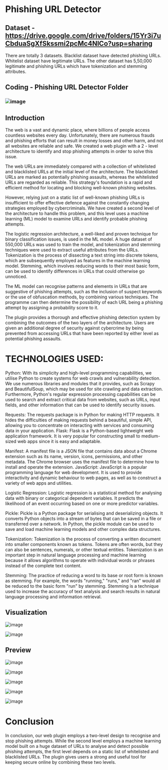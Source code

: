 # Phishing URL Detector

## Dataset - https://drive.google.com/drive/folders/15Yr3i7uCbduaSgXfSkssmi2pcMc4NlCo?usp=sharing

There are totally 3 datasets. Blacklist dataset have detected phishing URLs. Whitelist dataset have legitimate URLs. The other dataset has 5,50,000 legitimate and phishing URLs which have tokenization and stemming attributes.

## Coding - Phishing URL Detector Folder

### ![image](https://user-images.githubusercontent.com/81025229/232239282-0e88de13-e075-4329-84d3-93fbb2b4dbf8.png)

## Introduction

The web is a vast and dynamic place, where billions of people access countless websites every day. Unfortunately, there are numerous frauds and phishing efforts that can result in money losses and other harm, and not all websites are reliable and safe. We created a web plugin with a 2 - level architecture to identify and stop phishing attempts in order to solve this issue.

The web URLs are immediately compared with a collection of whitelisted and blacklisted URLs at the initial level of the architecture. The blacklisted URLs are marked as potentially phishing assaults, whereas the whitelisted URLs are regarded as reliable. This strategy's foundation is a rapid and efficient method for locating and blocking well-known phishing websites.

However, relying just on a static list of well-known phishing URLs is insufficient to offer effective defence against the constantly changing strategies employed by cybercriminals. We have created a second level of the architecture to handle this problem, and this level uses a machine learning (ML) model to examine URLs and identify probable phishing attempts.

The logistic regression architecture, a well-liked and proven technique for binary classification issues, is used in the ML model. A huge dataset of 550,000 URLs was used to train the model, and tokenization and stemming techniques were used to extract useful attributes from the URLs. Tokenization is the process of dissecting a text string into discrete tokens, which are subsequently employed as features in the machine learning model. Stemming, which involves reducing words to their most basic form, can be used to identify differences in URLs that could otherwise go unnoticed.

The ML model can recognise patterns and elements in URLs that are suggestive of phishing attempts, such as the inclusion of suspect keywords or the use of obfuscation methods, by combining various techniques. The programme can then determine the possibility of each URL being a phishing attempt by assigning a probability score to it.

The plugin provides a thorough and effective phishing detection system by combining the outcomes of the two layers of the architecture. Users are given an additional degree of security against cybercrime by being prevented from accessing URLs that have been reported by either level as potential phishing assaults.

#	TECHNOLOGIES USED:

Python: With its simplicity and high-level programming capabilities, we utilise Python to create systems for web crawls and vulnerability detection. We use numerous libraries and modules that it provides, such as Scrapy and BeautifulSoup, which may be used for site crawling and data extraction. Furthermore, Python's regular expression processing capabilities can be used to search and extract critical data from websites, such as URLs, input fields, and other information that can be used to identify security issues.

Requests: The requests package is in Python for making HTTP requests. It hides the difficulties of making requests behind a beautiful, simple API, allowing you to concentrate on interacting with services and consuming data in your application.
Flask: Flask is a Python-based lightweight web application framework. It is very popular for constructing small to medium-sized web apps since it is easy and adaptable.

Manifest: A manifest file is a JSON file that contains data about a Chrome extension such as its name, version, icons, permissions, and other metadata. The Chrome browser uses the manifest file to determine how to install and operate the extension.
JavaScript: JavaScript is a popular programming language for web development. It is used to provide interactivity and dynamic behaviour to web pages, as well as to construct a variety of web apps and utilities.

Logistic Regression: Logistic regression is a statistical method for analysing data with binary or categorical dependent variables. It predicts the likelihood of an event occurring based on one or more predictor variables.

Pickle: Pickle is a Python package for serialising and deserializing objects. It converts Python objects into a stream of bytes that can be saved in a file or transferred over a network. In Python, the pickle module can be used to save and load machine learning models and other complex data structures.

Tokenization: Tokenization is the process of converting a written document into smaller components known as tokens. Tokens are often words, but they can also be sentences, numerals, or other textual entities. Tokenization is an important step in natural language processing and machine learning because it allows algorithms to operate with individual words or phrases instead of the complete text content.

Stemming: The practice of reducing a word to its base or root form is known as stemming. For example, the words "running," "runs," and "ran" would all be reduced to the basic form "run" by stemming. Stemming is a technique used to increase the accuracy of text analysis and search results in natural language processing and information retrieval.

## Visualization

![image](https://github.com/krishnaprasad12/Phishing-URL-Detector/assets/81025229/7c028c05-bb03-4ddd-8307-736381c41164)

![image](https://github.com/krishnaprasad12/Phishing-URL-Detector/assets/81025229/8faf6596-1f44-4a7c-a31c-19ae35f7805e)

## Preview

![image](https://github.com/krishnaprasad12/Phishing-URL-Detector/assets/81025229/08762e90-ce4d-48e7-8900-08594aae3930)

![image](https://github.com/krishnaprasad12/Phishing-URL-Detector/assets/81025229/eb28a5a2-2e6c-4171-a1fc-0baebf5861f1)

![image](https://github.com/krishnaprasad12/Phishing-URL-Detector/assets/81025229/7084278a-25ca-4252-a5cb-5bd8f6a84e2f)

![image](https://github.com/krishnaprasad12/Phishing-URL-Detector/assets/81025229/96040b92-e95f-413a-8e01-819bd99b2318)

![image](https://github.com/krishnaprasad12/Phishing-URL-Detector/assets/81025229/cf7dbeba-4fd6-45cf-ba08-ceb4d950af46)

# Conclusion

In conclusion, our web plugin employs a two-level design to recognise and stop phishing attempts. While the second level employs a machine learning model built on a huge dataset of URLs to analyse and detect possible phishing attempts, the first level depends on a static list of whitelisted and blacklisted URLs. The plugin gives users a strong and useful tool for keeping secure online by combining these two levels.
